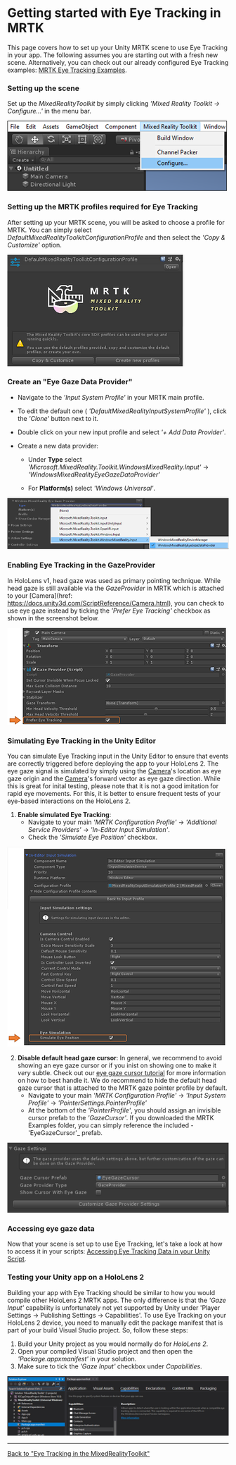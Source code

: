 # Getting started with Eye Tracking in MRTK
This page covers how to set up your Unity MRTK scene to use Eye Tracking in your app. 
The following assumes you are starting out with a fresh new scene.
Alternatively, you can check out our already configured Eye Tracking examples: 
[MRTK Eye Tracking Examples](/Documentation/EyeTracking/EyeTracking_ExamplesOverview.md).


### Setting up the scene
Set up the _MixedRealityToolkit_ by simply clicking _'Mixed Reality Toolkit -> Configure…'_ in the menu bar.

![MRTK](/External/ReadMeImages/EyeTracking/mrtk_setup_configure.png)


### Setting up the MRTK profiles required for Eye Tracking
After setting up your MRTK scene, you will be asked to choose a profile for MRTK. 
You can simply select _DefaultMixedRealityToolkitConfigurationProfile_ and then select the _'Copy & Customize'_ option.

![MRTK](/External/ReadMeImages/EyeTracking/mrtk_setup_configprofile.png)


### Create an "Eye Gaze Data Provider"
- Navigate to the _'Input System Profile'_ in your MRTK main profile.

- To edit the default one ( _'DefaultMixedRealityInputSystemProfile'_ ), click the _'Clone'_ button next to it. 

- Double click on your new input profile and select _'+ Add Data Provider'_. 

- Create a new data provider: 
    - Under **Type** select _'Microsoft.MixedReality.Toolkit.WindowsMixedReality.Input'_ -> _'WindowsMixedRealityEyeGazeDataProvider'_
    
    - For **Platform(s)** select _'Windows Universal'_.

![MRTK](/External/ReadMeImages/EyeTracking/mrtk_setup_eyes_dataprovider.png)


### Enabling Eye Tracking in the GazeProvider
In HoloLens v1, head gaze was used as primary pointing technique. 
While head gaze is still available via the _GazeProvider_ in MRTK which is attached to your [Camera](href: https://docs.unity3d.com/ScriptReference/Camera.html), you can check to use eye gaze instead by ticking the _'Prefer Eye Tracking'_ checkbox as shown in the screenshot below.

![MRTK](/External/ReadMeImages/EyeTracking/mrtk_setup_eyes_gazeprovider.png)


### Simulating Eye Tracking in the Unity Editor
You can simulate Eye Tracking input in the Unity Editor to ensure that events are correctly triggered before deploying the app to your HoloLens 2.
The eye gaze signal is simulated by simply using the [Camera](href:https://docs.unity3d.com/ScriptReference/Camera.html)'s location as eye gaze origin and the [Camera](href:https://docs.unity3d.com/ScriptReference/Camera.html)'s forward vector as eye gaze direction.
While this is great for inital testing, please note that it is not a good imitation for rapid eye movements. 
For this, it is better to ensure frequent tests of your eye-based interactions on the HoloLens 2.

1. **Enable simulated Eye Tracking**: 
    - Navigate to your main _'MRTK Configuration Profile'_ -> _'Additional Service Providers'_ -> _'In-Editor Input Simulation'_.
    - Check the _'Simulate Eye Position'_ checkbox.

![MRTK](/External/ReadMeImages/EyeTracking/mrtk_setup_eyes_simulate.png)
    
2. **Disable default head gaze cursor**: 
In general, we recommend to avoid showing an eye gaze cursor or if you inist on showing one to make it _very_ subtle.
Check out our [eye gaze cursor tutorial](/Documentation/EyeTracking/EyeTracking_Cursor.md) for more information on how to best handle it.
We do recommend to hide the default head gaze cursor that is attached to the MRTK gaze pointer profile by default.
    - Navigate to your main _'MRTK Configuration Profile'_ -> _'Input System Profile'_ -> _'PointerSettings.PointerProfile'_
    - At the bottom of the _'PointerProfile'_, you should assign an invisible cursor prefab to the _'GazeCursor'_. If you downloaded the MRTK Examples folder, you can simply reference the included -'EyeGazeCursor'_ prefab.

![MRTK](/External/ReadMeImages/EyeTracking/mrtk_setup_eyes_gazesettings.png)

### Accessing eye gaze data
Now that your scene is set up to use Eye Tracking, let's take a look at how to access it in your scripts: 
[Accessing Eye Tracking Data in your Unity Script](/Documentation/EyeTracking/EyeTracking_EyeGazeProvider.md).

 
### Testing your Unity app on a HoloLens 2
Building your app with Eye Tracking should be similar to how you would compile other HoloLens 2 MRTK apps. 
The only difference is that the *'Gaze Input'* capability is unfortunately not yet supported by Unity under 'Player Settings -> Publishing Settings -> Capabilities'. 
To use Eye Tracking on your HoloLens 2 device, you need to manually edit the package manifest that is part of your build Visual Studio project.
So, follow these steps:
1. Build your Unity project as you would normally do for _HoloLens 2_.
2. Open your compiled Visual Studio project and then open the _'Package.appxmanifest'_ in your solution.
3. Make sure to tick the _'Gaze Input'_ checkbox under _Capabilities_.

![Enabling Gaze Input in Visual Studio](/External/ReadMeImages/EyeTracking/mrtk_et_gazeinput.jpg)

---
[Back to "Eye Tracking in the MixedRealityToolkit"](/Documentation/EyeTracking/EyeTracking_Main.md)
